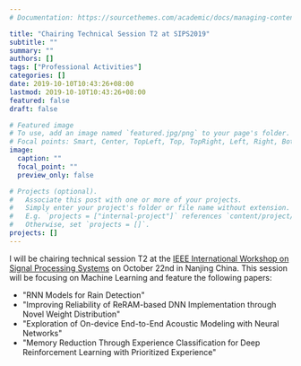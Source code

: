 ```yaml
---
# Documentation: https://sourcethemes.com/academic/docs/managing-content/

title: "Chairing Technical Session T2 at SIPS2019"
subtitle: ""
summary: ""
authors: []
tags: ["Professional Activities"]
categories: []
date: 2019-10-10T10:43:26+08:00
lastmod: 2019-10-10T10:43:26+08:00
featured: false
draft: false

# Featured image
# To use, add an image named `featured.jpg/png` to your page's folder.
# Focal points: Smart, Center, TopLeft, Top, TopRight, Left, Right, BottomLeft, Bottom, BottomRight.
image:
  caption: ""
  focal_point: ""
  preview_only: false

# Projects (optional).
#   Associate this post with one or more of your projects.
#   Simply enter your project's folder or file name without extension.
#   E.g. `projects = ["internal-project"]` references `content/project/deep-learning/index.md`.
#   Otherwise, set `projects = []`.
projects: []
---
```


I will be chairing technical session T2 at the [IEEE International Workshop on Signal Processing Systems](http://sips2019.org/) on October 22nd in Nanjing China.
This session will be focusing on Machine Learning and feature the following papers:

* "RNN Models for Rain Detection"
* "Improving Reliability of ReRAM-based DNN Implementation through Novel Weight Distribution"
* "Exploration of On-device End-to-End Acoustic Modeling with Neural Networks"
* "Memory Reduction Through Experience Classification for Deep Reinforcement Learning with Prioritized Experience"

